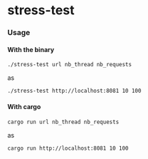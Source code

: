 # stress-test

### Usage

#### With the binary
`./stress-test url nb_thread nb_requests`

as

`./stress-test http://localhost:8081 10 100`

#### With cargo

`cargo run url nb_thread nb_requests`

as

`cargo run http://localhost:8081 10 100`